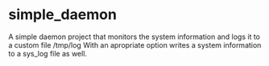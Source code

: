 # simple_daemon
A simple daemon project that monitors the system information and logs it to a custom file /tmp/log
With an apropriate option writes a system information to a sys_log file as well.
